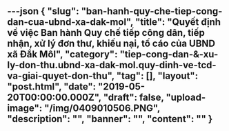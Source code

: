 ---json
{
    "slug": "ban-hanh-quy-che-tiep-cong-dan-cua-ubnd-xa-dak-mol",
    "title": "Quyết định về việc Ban hành Quy chế tiếp công dân, tiếp nhận, xử lý đơn thư, khiếu nại, tố cáo của UBND xã Đắk Môl",
    "category": "tiep-cong-dan-&-xu-ly-don-thu.ubnd-xa-dak-mol.quy-dinh-ve-tcd-va-giai-quyet-don-thu",
    "tag": [],
    "layout": "post.html",
    "date": "2019-05-20T00:00:00.000Z",
    "draft": false,
    "upload-image": "/img/0409010506.PNG",
    "description": "",
    "banner": "",
    "__content__": ""
}
---
<p><img alt="" src="/img/0409010501.PNG" /></p>

<p><img alt="" src="/img/0409010502.PNG" /></p>

<p><img alt="" src="/img/0409010503.PNG" /></p>

<p><img alt="" src="/img/0409010504.PNG" /></p>

<p><img alt="" src="/img/0409010505.PNG" /></p>

<p><img alt="" src="/img/0409010506.PNG" /></p>
